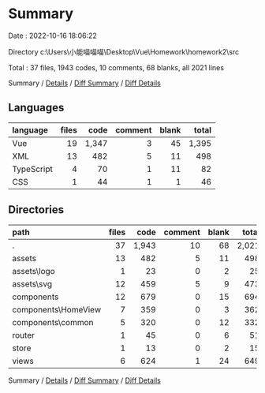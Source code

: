 # Summary

Date : 2022-10-16 18:06:22

Directory c:\\Users\\小能喵喵喵\\Desktop\\Vue\\Homework\\homework2\\src

Total : 37 files,  1943 codes, 10 comments, 68 blanks, all 2021 lines

Summary / [Details](details.md) / [Diff Summary](diff.md) / [Diff Details](diff-details.md)

## Languages
| language | files | code | comment | blank | total |
| :--- | ---: | ---: | ---: | ---: | ---: |
| Vue | 19 | 1,347 | 3 | 45 | 1,395 |
| XML | 13 | 482 | 5 | 11 | 498 |
| TypeScript | 4 | 70 | 1 | 11 | 82 |
| CSS | 1 | 44 | 1 | 1 | 46 |

## Directories
| path | files | code | comment | blank | total |
| :--- | ---: | ---: | ---: | ---: | ---: |
| . | 37 | 1,943 | 10 | 68 | 2,021 |
| assets | 13 | 482 | 5 | 11 | 498 |
| assets\\logo | 1 | 23 | 0 | 2 | 25 |
| assets\\svg | 12 | 459 | 5 | 9 | 473 |
| components | 12 | 679 | 0 | 15 | 694 |
| components\\HomeView | 7 | 359 | 0 | 3 | 362 |
| components\\common | 5 | 320 | 0 | 12 | 332 |
| router | 1 | 45 | 0 | 6 | 51 |
| store | 1 | 13 | 0 | 2 | 15 |
| views | 6 | 624 | 1 | 24 | 649 |

Summary / [Details](details.md) / [Diff Summary](diff.md) / [Diff Details](diff-details.md)